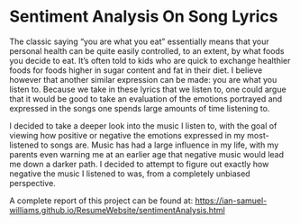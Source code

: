 # Sentiment Analysis On Song Lyrics

The classic saying “you are what you eat” essentially means that your 
personal health can be quite easily controlled, to an extent, by what 
foods you decide to eat. It’s often told to kids who are quick to exchange 
healthier foods for foods higher in sugar content and fat in their diet. I 
believe however that another similar expression can be made: you are what 
you listen to. Because we take in these lyrics that we listen to, one 
could argue that it would be good to take an evaluation of the emotions 
portrayed and expressed in the songs one spends large amounts of time 
listening to. 

I decided to take a deeper look into the music I listen to, with the goal 
of viewing how positive or negative the emotions expressed in my 
most-listened to songs are. Music has had a large influence in my life, 
with my parents even warning me at an earlier age that negative music 
would lead me down a darker path. I decided to attempt to figure out 
exactly how negative the music I listened to was, from a completely 
unbiased perspective.

A complete report of this project can be found at: 
https://ian-samuel-williams.github.io/ResumeWebsite/sentimentAnalysis.html
